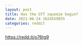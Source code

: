 ```yaml
--- 
layout: post 
title: Has the GTT squeeze begun? 
date: 2021-06-24 1624559055 
categories: reddit 
--- 
```

https://redd.it/o76tg9